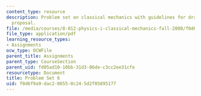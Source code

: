 ```yaml
---
content_type: resource
description: Problem set on classical mechanics with guidelines for drafting a project
  proposal.
file: /media/courses/8-012-physics-i-classical-mechanics-fall-2008/f0d6f9a9dac206550c245d2f05895177_ps6.pdf
file_type: application/pdf
learning_resource_types:
- Assignments
ocw_type: OCWFile
parent_title: Assignments
parent_type: CourseSection
parent_uid: fd05ad10-10bb-31d3-86de-c3cc2ee31cfe
resourcetype: Document
title: Problem Set 6
uid: f0d6f9a9-dac2-0655-0c24-5d2f05895177
---
```

